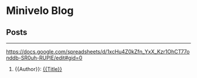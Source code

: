 # Minivelo Blog

## Posts

---

https://docs.google.com/spreadsheets/d/1xcHu4Z0kZfn_YxX_Kzr1OhCT77onddb-SR0uh-RUPlE/edit#gid=0

1. {{Author}}: [{{Title}}]({{Filename}}.md)
